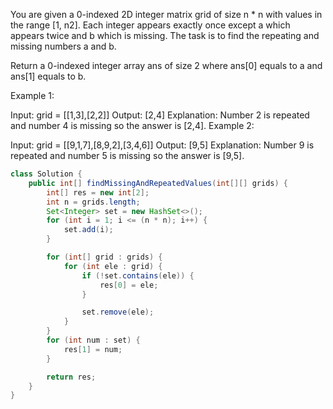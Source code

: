 You are given a 0-indexed 2D integer matrix grid of size n * n with values in the range [1, n2]. Each integer appears exactly once except a which appears twice and b which is missing. The task is to find the repeating and missing numbers a and b.

Return a 0-indexed integer array ans of size 2 where ans[0] equals to a and ans[1] equals to b.

 

Example 1:

Input: grid = [[1,3],[2,2]]
Output: [2,4]
Explanation: Number 2 is repeated and number 4 is missing so the answer is [2,4].
Example 2:

Input: grid = [[9,1,7],[8,9,2],[3,4,6]]
Output: [9,5]
Explanation: Number 9 is repeated and number 5 is missing so the answer is [9,5].

```java
class Solution {
    public int[] findMissingAndRepeatedValues(int[][] grids) {
        int[] res = new int[2];
        int n = grids.length;
        Set<Integer> set = new HashSet<>();
        for (int i = 1; i <= (n * n); i++) {
            set.add(i);
        }

        for (int[] grid : grids) {
            for (int ele : grid) {
                if (!set.contains(ele)) {
                    res[0] = ele;
                }

                set.remove(ele);
            }
        }
        for (int num : set) {
            res[1] = num;
        }

        return res;
    }
}
```
